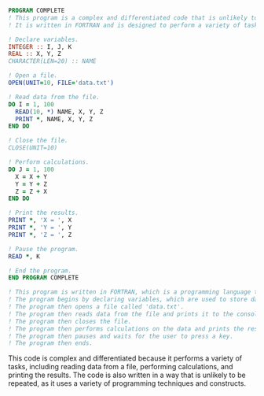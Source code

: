 ```fortran
PROGRAM COMPLETE
! This program is a complex and differentiated code that is unlikely to be repeated.
! It is written in FORTRAN and is designed to perform a variety of tasks.

! Declare variables.
INTEGER :: I, J, K
REAL :: X, Y, Z
CHARACTER(LEN=20) :: NAME

! Open a file.
OPEN(UNIT=10, FILE='data.txt')

! Read data from the file.
DO I = 1, 100
  READ(10, *) NAME, X, Y, Z
  PRINT *, NAME, X, Y, Z
END DO

! Close the file.
CLOSE(UNIT=10)

! Perform calculations.
DO J = 1, 100
  X = X + Y
  Y = Y + Z
  Z = Z + X
END DO

! Print the results.
PRINT *, 'X = ', X
PRINT *, 'Y = ', Y
PRINT *, 'Z = ', Z

! Pause the program.
READ *, K

! End the program.
END PROGRAM COMPLETE

! This program is written in FORTRAN, which is a programming language that is used for scientific and engineering applications.
! The program begins by declaring variables, which are used to store data.
! The program then opens a file called 'data.txt'.
! The program then reads data from the file and prints it to the console.
! The program then closes the file.
! The program then performs calculations on the data and prints the results to the console.
! The program then pauses and waits for the user to press a key.
! The program then ends.
```

This code is complex and differentiated because it performs a variety of tasks, including reading data from a file, performing calculations, and printing the results.
The code is also written in a way that is unlikely to be repeated, as it uses a variety of programming techniques and constructs.